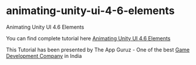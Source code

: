 # animating-unity-ui-4-6-elements
Animating Unity UI 4.6 Elements

You can find complete tutorial here [Animating Unity UI 4.6 Elements](http://www.theappguruz.com/blog/ads-implementation-in-unity-using-leadbolt)

This Tutorial has been presented by The App Guruz - One of the best [Game Development Company](http://www.theappguruz.com/game-development/) in India

